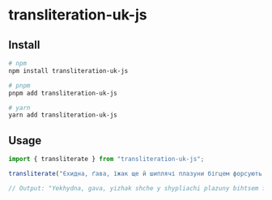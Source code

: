 # transliteration-uk-js

## Install
```sh
# npm
npm install transliteration-uk-js

# pnpm
pnpm add transliteration-uk-js

# yarn
yarn add transliteration-uk-js
```

## Usage

```js
import { transliterate } from "transliteration-uk-js";

transliterate("Єхидна, ґава, їжак ще й шиплячі плазуни бігцем форсують Янцзи");

// Output: "Yekhydna, gava, yizhak shche y shypliachi plazuny bihtsem forsuiut Yantszy"
```
